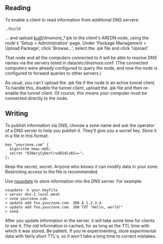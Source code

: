 ## Reading

To enable a client to read information from additional DNS servers:

`./build`

... and upload [built](built)/dnsmore_*.ipk to the client's AREDN node,
using the node's 'Setup > Administration' page. Under 'Package
Management > Upload Package', click 'Browse...', select the
.ipk file and click 'Upload'.

That node and all the computers connected to it will be able to
resolve DNS names via the servers listed in data/etc/dnsmore.conf.
(The connected computers were already configured to query the node,
and now the node is configured to forward queries to other servers.)

As usual, you can't upload the .ipk file if the node is an active
tunnel client. To handle this, disable the tunnel client, upload
the .ipk file and then re-enable the tunnel client. Of course,
this means your computer must be connected directly to the node.

## Writing

To publish information via DNS, choose a zone name
and ask the operator of a DNS server to help you publish it.
They'll give you a secret key. Store it in a file in this format:
```
key "yourzone.com" {
  algorithm hmac-md5;
  secret "bINaryCyberCrudD24CvBI==";
};
```
Keep the secret, secret.
Anyone who knows it can modify data in your zone.
Restricting access to the file is recommended.

Use [nsupdate](https://linux.die.net/man/8/nsupdate)
to store information into the DNS server. For example:
```
nsupdate -k your.keyfile
> server dns-1.local.mesh
> zone yourzone.com.
> update add foo.yourzone.com. 300 A 1.2.3.4
> update add foo.yourzone.com. 300 TXT "Hello, world!"
> send
```
After you update information in the server, it will take some time
for clients to see it. The old information is cached, for as long
as the TTL time with which it was stored. Be patient. If you're
experimenting, store experimental data with fairly short TTL's,
so it won't take a long time to correct mistakes.
